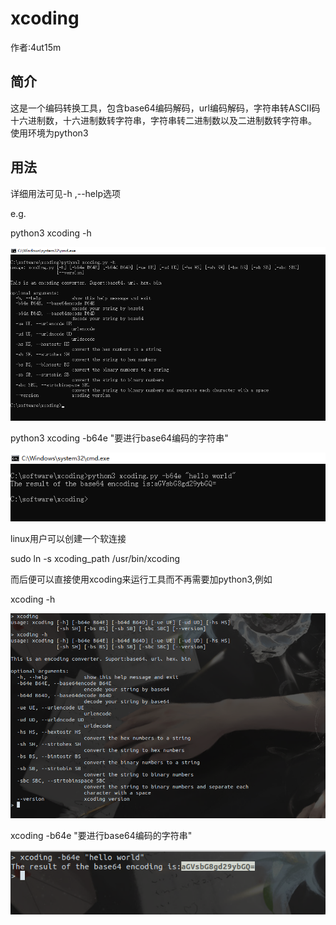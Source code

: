 # xcoding
作者:4ut15m

## 简介
这是一个编码转换工具，包含base64编码解码，url编码解码，字符串转ASCII码十六进制数，十六进制数转字符串，字符串转二进制数以及二进制数转字符串。
使用环境为python3

## 用法

详细用法可见-h ,--help选项

e.g.

python3 xcoding -h

![](pic/help.png)

python3 xcoding -b64e "要进行base64编码的字符串"

![](pic/b64e.png)

linux用户可以创建一个软连接

sudo ln -s xcoding_path /usr/bin/xcoding

而后便可以直接使用xcoding来运行工具而不再需要加python3,例如

xcoding -h

![](pic/h.png)

xcoding -b64e "要进行base64编码的字符串"

![](pic/hello.png)
